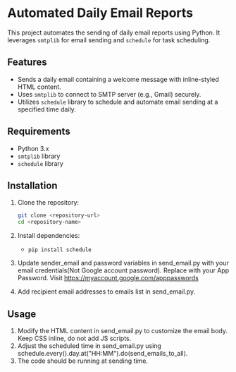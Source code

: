 

# Automated Daily Email Reports
This project automates the sending of daily email reports using Python. It leverages `smtplib` for email sending and `schedule` for task scheduling.

## Features

- Sends a daily email containing a welcome message with inline-styled HTML content.
- Uses `smtplib` to connect to SMTP server (e.g., Gmail) securely.
- Utilizes `schedule` library to schedule and automate email sending at a specified time daily.

## Requirements

- Python 3.x
- `smtplib` library
- `schedule` library

## Installation

1. Clone the repository:

   ```bash
   git clone <repository-url>
   cd <repository-name>
2. Install dependencies:
   - `pip install schedule`
3. Update sender_email and password variables in send_email.py with your email credentials(Not Google account password). Replace with your App Password. Visit https://myaccount.google.com/apppasswords

4. Add recipient email addresses to emails list in send_email.py.

## Usage
1. Modify the HTML content in send_email.py to customize the email body. Keep CSS inline, do not add JS scripts.
2. Adjust the scheduled time in send_email.py using schedule.every().day.at("HH:MM").do(send_emails_to_all).
3. The code should be running at sending time.
